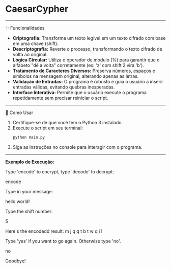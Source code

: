 # CaesarCypher

---

✨ Funcionalidades

-   **Criptografia:** Transforma um texto legível em um texto cifrado com base em uma chave (shift).
-   **Descriptografia:** Reverte o processo, transformando o texto cifrado de volta ao original.
-   **Lógica Circular:** Utiliza o operador de módulo (%) para garantir que o alfabeto "dê a volta" corretamente (ex: 'z' com shift 2 vira 'b').
-   **Tratamento de Caracteres Diversos:** Preserva números, espaços e símbolos na mensagem original, alterando apenas as letras.
-   **Validação de Entradas:** O programa é robusto e guia o usuário a inserir entradas válidas, evitando quebras inesperadas.
-   **Interface Interativa:** Permite que o usuário execute o programa repetidamente sem precisar reiniciar o script.

---

🚀 Como Usar

1.  Certifique-se de que você tem o Python 3 instalado.
2.  Execute o script em seu terminal:
    ```bash
    python main.py 
    ```
3.  Siga as instruções no console para interagir com o programa.

---

**Exemplo de Execução:**

Type 'encode' to encrypt, type 'decode' to decrypt:

encode

Type in your message:

hello world!

Type the shift number:

5

Here's the encodedd result: m j q q t   b t w q i !

Type 'yes' if you want to go again. Otherwise type 'no'.

no

Goodbye!

